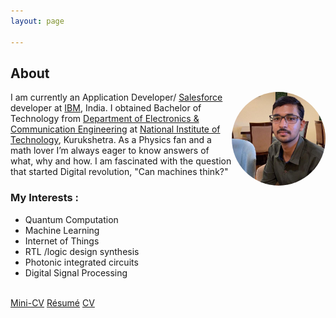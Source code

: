 ```yaml
---
layout: page

---
```


<div><h2>About</h2>
  <span><img  src="/assets/My.jpeg" alt="My picture" width="150" height="150" align="right" style="border-radius:50%"/></span>
<p>I am currently an Application Developer/ <a href="https://www.salesforce.com" target="_blank">Salesforce</a> developer at <a href="https://www.ibm.com" target="_blank" >IBM</a>, India. I obtained Bachelor of Technology from <a href="https://nitkkr.ac.in/electronics-communication-engg" target="_blank">Department of Electronics & Communication Engineering</a> at <a href="https://nitkkr.ac.in/" target="_blank">National Institute of Technology</a>, Kurukshetra.
As a Physics fan and a math lover I’m always eager to know answers 
of what, why and how. I am fascinated with the question that started Digital revolution, "Can machines think?"
</p></div>


<div><h3> <b> My  Interests : </b></h3>
<ul> 
  <li>Quantum Computation </li>
  <li>Machine Learning</li>
  <li>Internet of Things </li>
  <li>RTL /logic design synthesis </li>
  <li>Photonic integrated circuits</li>
  <li>Digital Signal Processing </li>
 </ul>
  <br><a href="/assets/mcv.pdf" target="_blank">Mini-CV</a>
  <a href="/assets/raghav_resume26.1.25.pdf" target="_blank">Résumé</a>
  <a href="/assets/raghav_cv7.9.25.pdf" target="_blank">CV</a></div>
  
